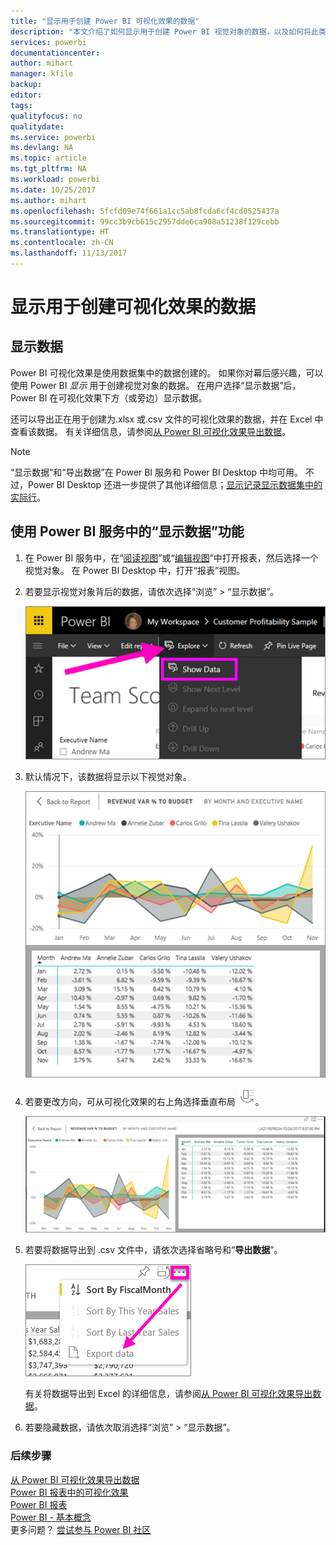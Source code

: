 ```yaml
---
title: "显示用于创建 Power BI 可视化效果的数据"
description: "本文介绍了如何显示用于创建 Power BI 视觉对象的数据，以及如何将此类数据导出到 .csv 文件中。"
services: powerbi
documentationcenter: 
author: mihart
manager: kfile
backup: 
editor: 
tags: 
qualityfocus: no
qualitydate: 
ms.service: powerbi
ms.devlang: NA
ms.topic: article
ms.tgt_pltfrm: NA
ms.workload: powerbi
ms.date: 10/25/2017
ms.author: mihart
ms.openlocfilehash: 5fcfd09e74f661a1cc5ab8fcda6cf4cd0525437a
ms.sourcegitcommit: 99cc3b9cb615c2957dde6ca908a51238f129cebb
ms.translationtype: HT
ms.contentlocale: zh-CN
ms.lasthandoff: 11/13/2017
---
```

# <a name="show-the-data-that-was-used-to-create-the-visualization"></a>显示用于创建可视化效果的数据
## <a name="show-data"></a>显示数据
Power BI 可视化效果是使用数据集中的数据创建的。 如果你对幕后感兴趣，可以使用 Power BI *显示* 用于创建视觉对象的数据。 在用户选择“显示数据”后，Power BI 在可视化效果下方（或旁边）显示数据。

还可以导出正在用于创建为.xlsx 或.csv 文件的可视化效果的数据，并在 Excel 中查看该数据。 有关详细信息，请参阅[从 Power BI 可视化效果导出数据](power-bi-visualization-export-data.md)。

> [!NOTE]
> “显示数据”和“导出数据”在 Power BI 服务和 Power BI Desktop 中均可用。 不过，Power BI Desktop 还进一步提供了其他详细信息；[显示记录显示数据集中的实际行](desktop-see-data-see-records.md)。
> 
> 

## <a name="using-show-data-in-power-bi-service"></a>使用 Power BI 服务中的“显示数据”功能
1. 在 Power BI 服务中，在“[阅读视图](service-report-open-in-reading-view.md)”或“[编辑视图](service-reading-view-and-editing-view.md)”中打开报表，然后选择一个视觉对象。  在 Power BI Desktop 中，打开“报表”视图。
2. 若要显示视觉对象背后的数据，请依次选择“浏览” > “显示数据”。
   
   ![](media/service-reports-show-data/power-bi-show-data.png)
3. 默认情况下，该数据将显示以下视觉对象。
   
   ![](media/service-reports-show-data/power-bi-explore-show-data.png)
4. 若要更改方向，可从可视化效果的右上角选择垂直布局 ![](media/service-reports-show-data/power-bi-vertical-icon-new.png)。
   
   ![](media/service-reports-show-data/power-bi-explore-show-data2.png)
5. 若要将数据导出到 .csv 文件中，请依次选择省略号和“**导出数据**”。
   
    ![](media/service-reports-show-data/power-bi-export-data-new.png)
   
    有关将数据导出到 Excel 的详细信息，请参阅[从 Power BI 可视化效果导出数据](power-bi-visualization-export-data.md)。
6. 若要隐藏数据，请依次取消选择“浏览” > “显示数据”。

### <a name="next-steps"></a>后续步骤
[从 Power BI 可视化效果导出数据](power-bi-visualization-export-data.md)    
[Power BI 报表中的可视化效果](power-bi-report-visualizations.md)    
[Power BI 报表](service-reports.md)    
[Power BI - 基本概念](service-basic-concepts.md)    
更多问题？ [尝试参与 Power BI 社区](http://community.powerbi.com/)

